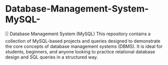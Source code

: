 # Database-Management-System-MySQL-
🗄️ Database Management System (MySQL) This repository contains a collection of MySQL-based projects and queries designed to demonstrate the core concepts of database management systems (DBMS). It is ideal for students, beginners, and anyone looking to practice relational database design and SQL queries in a structured way.
